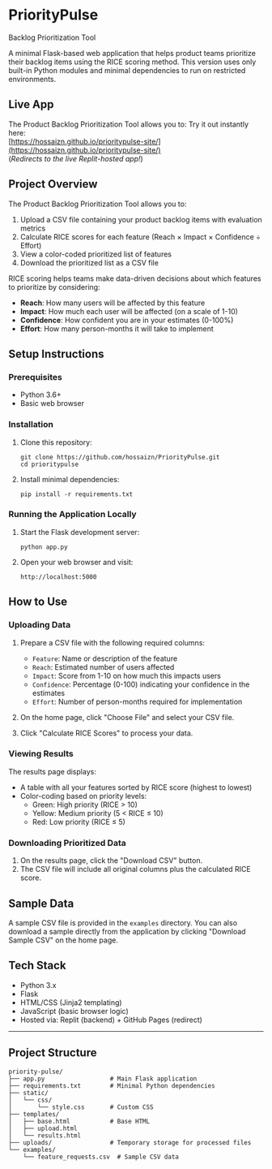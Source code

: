 # PriorityPulse


Backlog Prioritization Tool

A minimal Flask-based web application that helps product teams prioritize their backlog items using the RICE scoring method. This version uses only built-in Python modules and minimal dependencies to run on restricted environments.

## Live App

The Product Backlog Prioritization Tool allows you to:
Try it out instantly here:  
[https://hossaizn.github.io/prioritypulse-site/](https://hossaizn.github.io/prioritypulse-site/)  
(*Redirects to the live Replit-hosted app!*)

## Project Overview

The Product Backlog Prioritization Tool allows you to:

1. Upload a CSV file containing your product backlog items with evaluation metrics
2. Calculate RICE scores for each feature (Reach × Impact × Confidence ÷ Effort)
3. View a color-coded prioritized list of features
4. Download the prioritized list as a CSV file

RICE scoring helps teams make data-driven decisions about which features to prioritize by considering:
- **Reach**: How many users will be affected by this feature
- **Impact**: How much each user will be affected (on a scale of 1-10)
- **Confidence**: How confident you are in your estimates (0-100%)
- **Effort**: How many person-months it will take to implement

## Setup Instructions

### Prerequisites
- Python 3.6+
- Basic web browser

### Installation

1. Clone this repository:
   ```
   git clone https://github.com/hossaizn/PriorityPulse.git
   cd prioritypulse
   ```

2. Install minimal dependencies:
   ```
   pip install -r requirements.txt
   ```

### Running the Application Locally

1. Start the Flask development server:
   ```
   python app.py
   ```

2. Open your web browser and visit:
   ```
   http://localhost:5000
   ```

## How to Use

### Uploading Data

1. Prepare a CSV file with the following required columns:
   - `Feature`: Name or description of the feature
   - `Reach`: Estimated number of users affected
   - `Impact`: Score from 1-10 on how much this impacts users
   - `Confidence`: Percentage (0-100) indicating your confidence in the estimates
   - `Effort`: Number of person-months required for implementation

2. On the home page, click "Choose File" and select your CSV file.

3. Click "Calculate RICE Scores" to process your data.

### Viewing Results

The results page displays:
- A table with all your features sorted by RICE score (highest to lowest)
- Color-coding based on priority levels:
  - Green: High priority (RICE > 10)
  - Yellow: Medium priority (5 < RICE ≤ 10)
  - Red: Low priority (RICE ≤ 5)

### Downloading Prioritized Data

1. On the results page, click the "Download CSV" button.
2. The CSV file will include all original columns plus the calculated RICE score.

## Sample Data

A sample CSV file is provided in the `examples` directory. You can also download a sample directly from the application by clicking "Download Sample CSV" on the home page.

## Tech Stack

- Python 3.x
- Flask
- HTML/CSS (Jinja2 templating)
- JavaScript (basic browser logic)
- Hosted via: Replit (backend) + GitHub Pages (redirect)

---

## Project Structure

```
priority-pulse/
├── app.py                  # Main Flask application
├── requirements.txt        # Minimal Python dependencies
├── static/
│   └── css/
│       └── style.css       # Custom CSS
├── templates/
│   ├── base.html           # Base HTML
│   ├── upload.html         
│   └── results.html        
├── uploads/                # Temporary storage for processed files
└── examples/
    └── feature_requests.csv  # Sample CSV data
```
